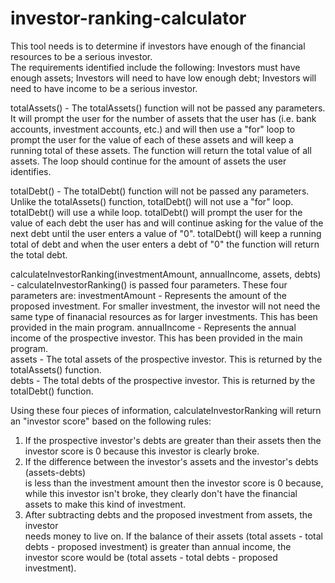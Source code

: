 # investor-ranking-calculator

This tool needs is to determine if investors have enough of the financial resources to be a serious investor.  
The requirements identified include the following: Investors must have enough assets; Investors will
need to have low enough debt; Investors will need to have income to be a serious investor.  

totalAssets() - The totalAssets() function will not be passed any parameters. It
  will prompt the user for the number of assets that the user has (i.e. bank
  accounts, investment accounts, etc.) and will then use a "for" loop to prompt
  the user for the value of each of these assets and will keep a running 
  total of these assets.  The function will return the total value of all assets.
  The loop should continue for the amount of assets the user identifies.

totalDebt() - The totalDebt() function will not be passed any parameters.  Unlike
  the totalAssets() function, totalDebt() will not use a "for" loop.
  totalDebt() will use a while loop. totalDebt() will prompt the user for the value of 
  each debt the user has and will continue asking for the value of the next debt until
  the user enters a value of "0".  totalDebt() will keep a running total of debt and when
  the user enters a debt of "0" the function will return the total debt.

calculateInvestorRanking(investmentAmount, annualIncome, assets, debts) - calculateInvestorRanking()
is passed four parameters.  These four parameters are:
  investmentAmount - Represents the amount of the proposed investment.  For smaller
    investment, the investor will not need the same type of finanacial resources
    as for larger investments.  This has been provided in the main program.
  annualIncome -  Represents the annual income of the prospective investor. This
    has been provided in the main program.  
  assets - The total assets of the prospective investor.  This is returned by the 
    totalAssets() function.  
  debts - The total debts of the prospective investor.  This is returned by the 
     totalDebt() function.

Using these four pieces of information, calculateInvestorRanking will return an "investor 
score" based on the following rules:
1) If the prospective investor's debts are greater than their assets then the investor 
    score is 0 because this investor is clearly broke.
2) If the difference between the investor's assets and the investor's debts (assets-debts)  
    is less than the investment amount then the investor score is 0 because, while this investor 
    isn't broke, they clearly don't have the financial assets to make this kind of investment.
3) After subtracting debts and the proposed investment from assets, the investor   
    needs money to live on.  If the balance of their assets 
    (total assets - total debts - proposed investment) is greater than annual income, the investor score would 
    be (total assets - total debts - proposed investment).
    
